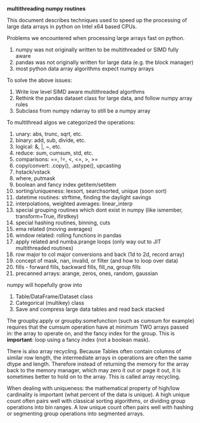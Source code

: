 **multithreading numpy routines**

This document describes techniques used to speed up the processing of large data arrays in python on Intel x64 based CPUs.

Problems we encountered when processing large arrays fast on python.
   1) numpy was not originally written to be multithreaded or SIMD fully aware
   2) pandas was not originally written for large data (e.g. the block manager)
   3) most python data array algorithms expect numpy arrays

To solve the above issues:
1) Write low level SIMD aware multithreaded algorthms
2) Rethink the pandas dataset class for large data, and follow numpy array rules
3) Subclass from numpy ndarray to still be a numpy array

To multithread algos we categorized the operations:
1) unary: abs, trunc, sqrt, etc.
2) binary: add, sub, divide, etc.
3) logical: &, |, ~, etc.
4) reduce: sum, cumsum, std, etc.
5) comparisons: ==, !=, <, <=, >, >=
6) copy/convert: .copy(), .astype(), upcasting
7) hstack/vstack
8) where, putmask
9) boolean and fancy index getitem/setitem
10) sorting/uniqueness: lexsort, searchsorted, unique (soon sort)
11) datetime routines: strftime, finding the daylight savings
12) interpolations, weighted averages: linear_interp
13) special grouping routines which dont exist in numpy (like ismember, transform=True, ifirstkey)
14) special hashing routines, binning, cuts
15) ema related (moving averages)
16) window related: rolling functions in pandas
17) apply related and numba.prange loops (only way out to JIT multithreaded routines)
18) row major to col major conversions and back (1d to 2d, record array)
19) concept of mask, nan, invalid, or filter (and how to loop over data)
20) fills - forward fills, backward fills, fill_na, group fills
21) precanned arrays: arange, zeros, ones, random, gaussian

numpy will hopefully grow into
1) Table/DataFrame/Dataset class
2) Categorical (multikey) class
3) Save and compress large data tables and read back stacked

The groupby.apply or groupby.somefunction (such as cumsum for example) requires that the cumsum operation have at minimum TWO arrays passed in: the array to operate on, and the fancy index for the group.  This is **important**: loop using a fancy index (not a boolean mask).

There is also array recycling.  Because Tables often contain columns of similar row length, the intermediate arrays in operations are often the same dtype and length.  Therefore instead of returning the memory for the array back to the memory manager, which may zero it out or page it out, it is sometimes better to hold on to the array.  This is called array recycling.

When dealing with uniqueness: the mathematical property of high/low cardinality is important (what percent of the data is unique).  A high unique count often pairs well with classical sorting algorithms, or dividing group operations into bin ranges.  A low unique count often pairs well with hashing or segmenting group operations into segmented arrays.
